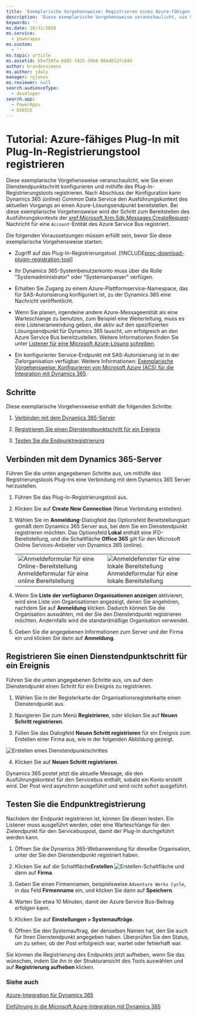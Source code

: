 ```yaml
---
title: 'Exemplarische Vorgehensweise: Registrieren eines Azure-fähigen Plug-Ins mithilfe des Plug-In-Registrierungstools (Common Data Service) | Microsoft Docs'
description: 'Diese exemplarische Vorgehensweise veranschaulicht, wie Sie einen Service-Endpunktschritt mithilfe des Plug-In-Registrierungstools registrieren. '
keywords: ''
ms.date: 10/31/2018
ms.service:
  - powerapps
ms.custom:
  - ''
ms.topic: article
ms.assetid: b5ef50fa-8085-f425-3968-804d012fc840
author: brandonsimons
ms.author: jdaly
manager: ryjones
ms.reviewer: null
search.audienceType:
  - developer
search.app:
  - PowerApps
  - D365CE
---
```


# <a name="tutorial-register-an-azure-aware-plug-in-using-the-plug-in-registration-tool"></a>Tutorial: Azure-fähiges Plug-In mit Plug-In-Registrierungstool registrieren

<!-- https://docs.microsoft.com/dynamics365/customer-engagement/developer/walkthrough-register-azure-aware-plug-in-using-plug-in-registration-tool -->

Diese exemplarische Vorgehensweise veranschaulicht, wie Sie einen Dienstendpunktschritt konfigurieren und mithilfe des Plug-In-Registrierungstools registrieren. Nach Abschluss der Konfiguration kann Dynamics 365 (online) Common Data Service den Ausführungskontext des aktuellen Vorgangs an einen Azure-Lösungsendpunkt bereitstellen. Bei diese exemplarische Vorgehensweise wird der Schritt zum Bereitstellen des Ausführungskontexts der <xref:Microsoft.Xrm.Sdk.Messages.CreateRequest>-Nachricht für eine `Account`-Entität des Azure Service Bus registriert.  
  
 Die folgenden Voraussetzungen müssen erfüllt sein, bevor Sie diese exemplarische Vorgehensweise starten:  
  
-   Zugriff auf das Plug-In-Registrierungstool. [!INCLUDE[proc-download-plugin-registration-tool](../../includes/proc-download-plugin-registration-tool.md)]
  
-   Ihr Dynamics 365-Systembenutzerkonto muss über die Rolle "Systemadministrator" oder "Systemanpasser" verfügen. 
  
-   Erhalten Sie Zugang zu einem Azure-Plattformservice-Namespace, das für SAS-Autorisierung konfiguriert ist, zu der Dynamics 365 eine Nachricht veröffentlicht.  
  
  
-   Wenn Sie planen, irgendeine andere Azure-Messageentität als eine Warteschlange zu benutzen, zum Beispiel eine Weiterleitung, muss es eine Listeneranwendung geben, die aktiv auf den spezifizierten Lösungsendpunkt für Dynamics 365 lauscht, um erfolgreich an den Azure Service Bus bereitzustellen. Weitere Informationen finden Sie unter [Listener für eine Microsoft Azure-Lösung schreiben](write-listener-application-azure-solution.md).  
  
-   Ein konfigurierter Service-Endpunkt mit SAS-Autorisierung ist in der Zielorganisation verfügbar. Weitere Informationen: [Exemplarische Vorgehensweise: Konfigurieren von Microsoft Azure (ACS) für die Integration mit Dynamics 365](walkthrough-configure-azure-sas-integration.md).  
  
## <a name="steps"></a>Schritte  
 Diese exemplarische Vorgehensweise enthält die folgenden Schritte:  
  
1.  [Verbinden mit dem Dynamics 365-Server](#BKMK_Connect)  
  
2.  [Registrieren Sie einen Dienstendpunktschritt für ein Ereignis](#BKMK_Register)  
  
3.  [Testen Sie die Endpunktregistrierung](#BKMK_Test)  
  
<a name="BKMK_Connect"></a>   
## <a name="connect-to-the-dynamics-365-server"></a>Verbinden mit dem Dynamics 365-Server  
 Führen Sie die unten angegebenen Schritte aus, um mithilfe des Registrierungstools Plug-Ins eine Verbindung mit dem Dynamics 365 Server herzustellen.  
  
1.  Führen Sie das Plug-In-Registrierungstool aus.  
  
2.  Klicken Sie auf **Create New Connection** (Neue Verbindung erstellen).  
  
3.  Wählen Sie im **Anmeldung**-Dialogfeld das Optionsfeld Bereitstellungsart gemäß dem Dynamics 365 Server aus, bei dem Sie ein Dienstendpunkt registrieren möchten. Das Optionsfeld **Lokal** enthält eine IFD-Bereitstellung, und die Schaltfläche **Office 365** gilt für den Microsoft Online Services-Anbieter von Dynamics 365 (online).  
  
    |||  
    |-|-|  
    |![Anmeldeformular für eine Online-Bereitstellung](media/crm-v6s-pr.png "Anmeldeformular für eine Online-Bereitstellung")<br />Anmeldeformular für eine online Bereitstellung|![Anmeldefenster für eine lokale Bereitstellung](media/crm-v6s-pr-login-onprem.png "Anmeldefenster für eine lokale Bereitstellung")<br />Anmeldeformular für eine lokale Bereitstellung|  
  
4.  Wenn Sie **Liste der verfügbaren Organisationen anzeigen** aktivieren, wird eine Liste von Organisationen angezeigt, denen Sie angehören, nachdem Sie auf **Anmeldung** klicken. Dadurch können Sie die Organisation auswählen, mit der Sie den Dienstendpunkt registrieren möchten. Andernfalls wird die standardmäßige Organisation verwendet.  
  
5.  Geben Sie die angegebenen Informationen zum Server und der Firma ein und klicken Sie dann auf **Anmeldung**.  
  
<a name="BKMK_Register"></a>   
## <a name="register-a-service-endpoint-step-for-an-event"></a>Registrieren Sie einen Dienstendpunktschritt für ein Ereignis  
 Führen Sie die unten angegebenen Schritte aus, um auf dem Dienstendpunkt einen Schritt für ein Ereignis zu registrieren.  
  
1.  Wählen Sie in der Registerkarte der Organisationsregisterkarte einen Dienstendpunkt aus.  
  
2.  Navigieren Sie zum Menü **Registrieren**, oder klicken Sie auf **Neuen Schritt registrieren**.  
  
3.  Füllen Sie das Dialogfeld **Neuen Schritt registrieren** für ein Ereignis zum Erstellen einer Firma aus, wie in der folgenden Abbildung gezeigt.

 ![Erstellen eines Dienstendpunktschrittes](media/crm-v6s-pr-service-endpoint-step.png "Erstellen eines Dienstendpunktschrittes")
  
4.  Klicken Sie auf **Neuen Schritt registrieren**.  
  
 Dynamics 365 postet jetzt die aktuelle Message, die den Ausführungskontext für den Servicebus enthält, sobald ein Konto erstellt wird. Der Post wird asynchron ausgeführt und wird nicht sofort ausgeführt.  
  
<a name="BKMK_Test"></a>   
## <a name="test-the-endpoint-registration"></a>Testen Sie die Endpunktregistrierung  
 Nachdem der Endpunkt registrieren ist, können Sie diesen testen. Ein Listener muss ausgeführt werden, oder eine Warteschlange für den Zielendpunkt für den Servicebuspost, damit der Plug-In durchgeführt werden kann.  
  
1.  Öffnen Sie die Dynamics 365-Webanwendung für dieselbe Organisation, unter der Sie den Dienstendpunkt registriert haben.  
  
2.  Klicken Sie auf die Schaltfläche**Erstellen** ![Erstellen-Schaltfläche](media/crm-v6s-wa-create-icon.PNG "Erstellen-Schaltfläche") und dann auf **Firma**.  
  
3.  Geben Sie einen Firmennamen, beispielsweise `Adventure Works Cycle`, in das Feld **Firmenname** ein, und klicken Sie dann auf **Speichern**.  
  
4.  Warten Sie etwa 10 Minuten, damit der Azure Service Bus-Beitrag erfolgen kann.  
  
5.  Klicken Sie auf **Einstellungen > Systemaufträge**.  
  
6.  Öffnen Sie den Systemauftrag, der denselben Namen hat, den Sie auch für Ihren Dienstendpunkt angegeben haben. Überprüfen Sie den Status, um zu sehen, ob der Post erfolgreich war, wartet oder fehlerhaft war.  
  
 Sie können die Registrierung des Endpunkts jetzt aufheben, wenn Sie das wünschen, indem Sie ihn in der Strukturansicht des Tools auswählen und auf **Registrierung aufheben** klicken.  
  
### <a name="see-also"></a>Siehe auch  
 [Azure-Integration für Dynamics 365](azure-integration.md)
 
 [Einführung in die Microsoft Azure-Integration mit Dynamics 365](azure-integration.md)
